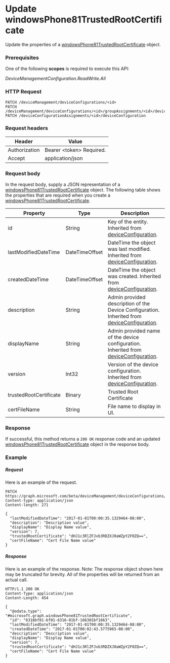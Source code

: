 ﻿# Update windowsPhone81TrustedRootCertificate
Update the properties of a [windowsPhone81TrustedRootCertificate](../resource/windowsPhone81TrustedRootCertificate.md) object.
### Prerequisites
One of the following **scopes** is required to execute this API:

*DeviceManagementConfiguration.ReadWrite.All*
### HTTP Request
<!-- {
  "blockType": "ignored"
}
-->
```http
PATCH /deviceManagement/deviceConfigurations/<id>
PATCH /deviceManagement/deviceConfigurations/<id>/groupAssignments/<id>/deviceConfiguration
PATCH /deviceConfigurationAssignments/<id>/deviceConfiguration
```

### Request headers
|Header|Value|
|---|---|
|Authorization|Bearer &lt;token&gt; Required.|
|Accept|application/json|

### Request body
In the request body, supply a JSON representation of a [windowsPhone81TrustedRootCertificate](../resource/windowsPhone81TrustedRootCertificate.md) object.
The following table shows the properties that are required when you create a [windowsPhone81TrustedRootCertificate](../resource/windowsPhone81TrustedRootCertificate.md).

|Property|Type|Description|
|---|---|---|
|id|String|Key of the entity. Inherited from [deviceConfiguration](deviceConfiguration.md).|
|lastModifiedDateTime|DateTimeOffset|DateTime the object was last modified. Inherited from [deviceConfiguration](deviceConfiguration.md).|
|createdDateTime|DateTimeOffset|DateTime the object was created. Inherited from [deviceConfiguration](deviceConfiguration.md).|
|description|String|Admin provided description of the Device Configuration. Inherited from [deviceConfiguration](deviceConfiguration.md).|
|displayName|String|Admin provided name of the device configuration. Inherited from [deviceConfiguration](deviceConfiguration.md).|
|version|Int32|Version of the device configuration. Inherited from [deviceConfiguration](deviceConfiguration.md).|
|trustedRootCertificate|Binary|Trusted Root Certificate|
|certFileName|String|File name to display in UI.|



### Response
If successful, this method returns a `200 OK` response code and an updated [windowsPhone81TrustedRootCertificate](../resource/windowsPhone81TrustedRootCertificate.md) object in the response body.

### Example
##### Request
Here is an example of the request.
```http
PATCH https://graph.microsoft.com/beta/deviceManagement/deviceConfigurations/<id>
Content-type: application/json
Content-length: 271

{
  "lastModifiedDateTime": "2017-01-01T00:00:35.1329464-08:00",
  "description": "Description value",
  "displayName": "Display Name value",
  "version": 7,
  "trustedRootCertificate": "dHJ1c3RlZFJvb3RDZXJ0aWZpY2F0ZQ==",
  "certFileName": "Cert File Name value"
}
```

##### Response
Here is an example of the response. Note: The response object shown here may be truncated for brevity. All of the properties will be returned from an actual call.
```http
HTTP/1.1 200 OK
Content-Type: application/json
Content-Length: 454

{
  "@odata.type": "#microsoft.graph.windowsPhone81TrustedRootCertificate",
  "id": "6316bf01-bf01-6316-01bf-166301bf1663",
  "lastModifiedDateTime": "2017-01-01T00:00:35.1329464-08:00",
  "createdDateTime": "2017-01-01T00:02:43.5775965-08:00",
  "description": "Description value",
  "displayName": "Display Name value",
  "version": 7,
  "trustedRootCertificate": "dHJ1c3RlZFJvb3RDZXJ0aWZpY2F0ZQ==",
  "certFileName": "Cert File Name value"
}
```



